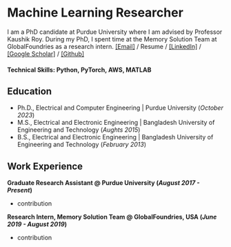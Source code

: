 # Machine Learning Researcher
I am a PhD candidate at Purdue University where I am advised by Professor Kaushik Roy. During my PhD, I spent time at the Memory Solution Team at GlobalFoundries as a research intern.
[[Email]](gsaha@purdue.edu)  /  Resume  /  [[LinkedIn]](https://www.linkedin.com/in/gobinda-saha) / [[Google Scholar]](https://scholar.google.com/citations?user=Y7I-7EsAAAAJ&hl=en)  /  [[Github]](https://github.com/sahagobinda) 

#### Technical Skills: Python, PyTorch, AWS, MATLAB

## Education
- Ph.D., Electrical and Computer Engineering | Purdue University (_October 2023_)								       		
- M.S., Electrical and Electronic Engineering	| Bangladesh University of Engineering and Technology (_Aughts 2015_)	 			        		
- B.S., Electrical and Electronic Engineering | Bangladesh University of Engineering and Technology (_February 2013_)

## Work Experience
**Graduate Research Assistant @ Purdue University (_August 2017 - Present_)**
- contribution

**Research Intern, Memory Solution Team @ GlobalFoundries, USA (_June 2019 - August 2019_)**
- contribution
